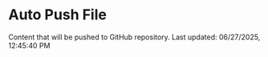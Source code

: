 # Auto Push File

Content that will be pushed to GitHub repository.
Last updated: 06/27/2025, 12:45:40 PM